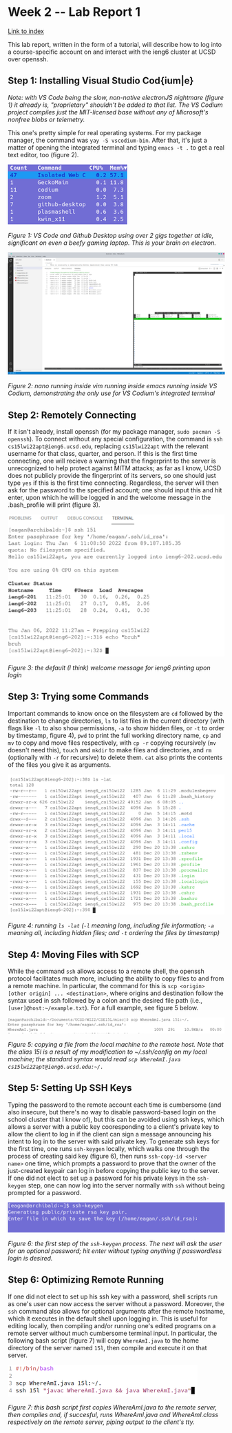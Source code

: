 # Week 2 -- Lab Report 1

[Link to index](./index.html)

This lab report, written in the form of a tutorial, will describe how to log into a course-specific account on and interact with the ieng6 cluster at UCSD over openssh.

## Step 1: Installing Visual Studio Cod{ium|e}

*Note: with VS Code being the slow, non-native electronJS nightmare (figure 1) it already is, "proprietary" shouldn't be added to that list. The VS Codium project compiles just the MIT-licensed base without any of Microsoft's nonfree blobs or telemetry.*

This one's pretty simple for real operating systems. For my package manager, the command was `yay -S vscodium-bin`. After that, it's just a matter of opening the integrated terminal and typing `emacs -t .` to get a real text editor, too (figure 2).

![Bruh](./resources.png)

*Figure 1: VS Code and Github Desktop using over 2 gigs together at idle, significant on even a beefy gaming laptop. This is your brain on electron.*

![Nested editors](./nested-editors.png)

*Figure 2: nano running inside vim running inside emacs running inside VS Codium, demonstrating the only use for VS Codium's integrated terminal*

## Step 2: Remotely Connecting

If it isn't already, install openssh (for my package manager, `sudo pacman -S openssh`). To connect without any special configuration, the command is `ssh cs15lwi22apt@ieng6.ucsd.edu`, replacing `cs15lwi22apt` with the relevant username for that class, quarter, and person. If this is the first time connecting, one will recieve a warning that the fingerprint to the server is unrecognized to help protect against MITM attacks; as far as I know, UCSD does not publicly provide the fingerprint of its servers, so one should just type `yes` if this is the first time connecting. Regardless, the server will then ask for the password to the specified account; one should input this and hit enter, upon which he will be logged in and the welcome message in the .bash_profile will print (figure 3).

![Logging in over ssh](./logging-in.png)

*Figure 3: the default (I think) welcome message for ieng6 printing upon login*

## Step 3: Trying some Commands

Important commands to know once on the filesystem are `cd` followed by the destination to change directories, `ls` to list files in the current directory (with flags like `-l` to also show permissions, `-a` to show hidden files, or `-t` to order by timestamp, figure 4), `pwd` to print the full working directory name, `cp` and `mv` to copy and move files respectively, with `cp -r` copying recursively (`mv` doesn't need this), `touch` and `mkdir` to make files and directories, and `rm` (optionally with `-r` for recursive) to delete them. `cat` also prints the contents of the files you give it as arguments. 

![ls -lat](./ls-lat.png)

*Figure 4: running `ls -lat` (`-l` meaning long, including file information; `-a` meaning all, including hidden files; and `-t` ordering the files by timestamp)*

## Step 4: Moving Files with SCP

While the command `ssh` allows access to a remote shell, the openssh protocol facilitates much more, including the ability to copy files to and from a remote machine. In particular, the command for this is `scp <origin> [other origin] ... <destination>`, where origins and destination follow the syntax used in ssh followed by a colon and the desired file path (i.e., `[user]@host:~/example.txt`). For a full example, see figure 5 below.

![scp](./scp.png)

*Figure 5: copying a file from the local machine to the remote host. Note that the alias 15l is a result of my modification to ~/.ssh/config on my local machine; the standard syntax would read `scp WhereAmI.java cs15lwi22apt@ieng6.ucsd.edu:~/.`*

## Step 5: Setting Up SSH Keys

Typing the password to the remote account each time is cumbersome (and also insecure, but there's no way to disable password-based login on the school cluster that I know of), but this can be avoided using ssh keys, which allows a server with a public key cooresponding to a client's private key to allow the client to log in if the client can sign a message announcing his intent to log in to the server with said private key. To generate ssh keys for the first time, one runs `ssh-keygen` locally, which walks one through the process of creating said key (figure 6), then runs `ssh-copy-id <server name>` one time, which prompts a password to prove that the owner of the just-created keypair can log in before copying the public key to the server. If one did not elect to set up a password for his private keys in the `ssh-keygen` step, one can now log into the server normally with `ssh` without being prompted for a password. 

![ssh-keygen](./ssh-keygen.png)

*Figure 6: the first step of the `ssh-keygen` process. The next will ask the user for an optional password; hit enter without typing anything if passwordless login is desired.*

## Step 6: Optimizing Remote Running

If one did not elect to set up his ssh key with a password, shell scripts run as one's user can now access the server without a password. Moreover, the `ssh` command also allows for optional arguments after the remote hostname, which it executes in the default shell upon logging in. This is useful for editing locally, then compiling and/or running one's edited programs on a remote server without much cumbersome terminal input. In particular, the following bash script (figure 7) will copy `WhereAmI.java` to the home directory of the server named `15l`, then compile and execute it on that server. 

![Bash script](./bashscript.png)

*Figure 7: this bash script first copies WhereAmI.java to the remote server, then compiles and, if succesful, runs WhereAmI.java and WhereAmI.class respectively on the remote server, piping output to the client's tty.*
